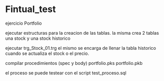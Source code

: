 # Fintual_test
ejercicio Portfolio

ejecutar estructuras para la creacion de las tablas. 
la misma crea 2 tablas una stock y una stock historico 

ejecutar trg_Stock_01.trg el mismo se encarga de llenar la tabla historico cuando se actualiza el stock o el precio. 

compilar procedimientos (spec y body)
portfolio.pks
portfolio.pkb

el proceso se puede testear con el script test_proceso.sql
